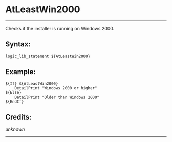 # AtLeastWin2000

---

Checks if the installer is running on Windows 2000.

## Syntax:

	logic_lib_statement ${AtLeastWin2000}

## Example:

	${If} ${AtLeastWin2000}
		DetailPrint "Windows 2000 or higher"
	${Else}
		DetailPrint "Older than Windows 2000"
	${EndIf}

## Credits:

*unknown*

---

